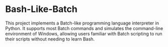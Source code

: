 # Bash-Like-Batch
This project implements a Batch-like programming language interpreter in Python. It supports most Batch commands and simulates the command-line environment of Windows, allowing users familiar with Batch scripting to run their scripts without needing to learn Bash.
